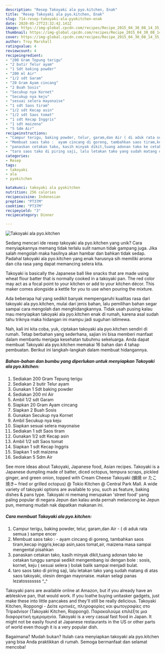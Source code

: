 ```yaml
---
description: "Resep Takoyaki ala pyo.kitchen, Enak"
title: "Resep Takoyaki ala pyo.kitchen, Enak"
slug: 714-resep-takoyaki-ala-pyokitchen-enak
date: 2020-05-27T23:32:42.141Z
image: https://img-global.cpcdn.com/recipes/Recipe_2015_04_30_08_14_35_684_34453e57dcf19c7fec11/751x532cq70/takoyaki-ala-pyokitchen-foto-resep-utama.jpg
thumbnail: https://img-global.cpcdn.com/recipes/Recipe_2015_04_30_08_14_35_684_34453e57dcf19c7fec11/751x532cq70/takoyaki-ala-pyokitchen-foto-resep-utama.jpg
cover: https://img-global.cpcdn.com/recipes/Recipe_2015_04_30_08_14_35_684_34453e57dcf19c7fec11/751x532cq70/takoyaki-ala-pyokitchen-foto-resep-utama.jpg
author: Troy Marshall
ratingvalue: 4
reviewcount: 4
recipeingredient:
- "200 Gram Tepung terigu"
- "2 butir Telur ayam"
- "1 Sdt baking powder"
- "200 ml Air"
- "1/2 sdt Garam"
- "20 Gram Ayam cincang"
- "2 Buah Sosis"
- "Secukup nya Kornet"
- "Secukup nya keju"
- "sesuai selera mayonaise"
- "1 sdt Saos tiram"
- "1/2 sdt Kecap asin"
- "1/2 sdt Saos tomat"
- "1 sdt Kecap Inggris"
- "1 sdt maizena"
- "5 Sdm Air"
recipeinstructions:
- "Campur terigu, baking powder, telur, garam,dan Air ( di aduk rata semua ) sampe encer"
- "Membuat saos tako :  ayam cincang di goreng, tambahkan saos tiram,kecap inggris,kecap asin,saos tomat,air, maizena masa sampai mengental pisahkan"
- "panaskan cetakan tako, kasih minyak dikit,tuang adonan tako ke cetakan tunggu sampai sedikit mengembang isi dengan bole : sosis, kornet, keju ( sesuai selera ) bolak balik sampai menjadi bulat."
- "taro saos tako di piring saji, lalu letakan tako yang sudah matang di atas saos takoyaki, olesin dengan mayonaise. makan selagi panas lezatosssssss ^_^"
categories:
- Resep
tags:
- takoyaki
- ala
- pyokitchen

katakunci: takoyaki ala pyokitchen 
nutrition: 256 calories
recipecuisine: Indonesian
preptime: "PT37M"
cooktime: "PT37M"
recipeyield: "3"
recipecategory: Dinner

---
```



![Takoyaki ala pyo.kitchen](https://img-global.cpcdn.com/recipes/Recipe_2015_04_30_08_14_35_684_34453e57dcf19c7fec11/751x532cq70/takoyaki-ala-pyokitchen-foto-resep-utama.jpg)

Sedang mencari ide resep takoyaki ala pyo.kitchen yang unik? Cara menyiapkannya memang tidak terlalu sulit namun tidak gampang juga. Jika salah mengolah maka hasilnya akan hambar dan bahkan tidak sedap. Padahal takoyaki ala pyo.kitchen yang enak harusnya sih memiliki aroma dan cita rasa yang dapat memancing selera kita.

Takoyaki is basically the Japanese ball like snacks that are made using wheat flour batter that is normally cooked in a takoyaki pan. The red color may act as a focal point to your kitchen or add to your kitchen décor. This maker comes alongside a kettle for you to use when pouring the mixture.

Ada beberapa hal yang sedikit banyak mempengaruhi kualitas rasa dari takoyaki ala pyo.kitchen, mulai dari jenis bahan, lalu pemilihan bahan segar sampai cara mengolah dan menghidangkannya. Tidak usah pusing kalau mau menyiapkan takoyaki ala pyo.kitchen enak di rumah, karena asal sudah tahu triknya maka hidangan ini mampu jadi suguhan istimewa.


Nah, kali ini kita coba, yuk, ciptakan takoyaki ala pyo.kitchen sendiri di rumah. Tetap berbahan yang sederhana, sajian ini bisa memberi manfaat dalam membantu menjaga kesehatan tubuhmu sekeluarga. Anda dapat membuat Takoyaki ala pyo.kitchen memakai 16 bahan dan 4 tahap pembuatan. Berikut ini langkah-langkah dalam membuat hidangannya.

<!--inarticleads1-->

##### Bahan-bahan dan bumbu yang diperlukan untuk menyiapkan Takoyaki ala pyo.kitchen:

1. Sediakan 200 Gram Tepung terigu
1. Sediakan 2 butir Telur ayam
1. Gunakan 1 Sdt baking powder
1. Sediakan 200 ml Air
1. Ambil 1/2 sdt Garam
1. Siapkan 20 Gram Ayam cincang
1. Siapkan 2 Buah Sosis
1. Gunakan Secukup nya Kornet
1. Ambil Secukup nya keju
1. Siapkan sesuai selera mayonaise
1. Sediakan 1 sdt Saos tiram
1. Gunakan 1/2 sdt Kecap asin
1. Ambil 1/2 sdt Saos tomat
1. Siapkan 1 sdt Kecap Inggris
1. Siapkan 1 sdt maizena
1. Sediakan 5 Sdm Air


See more ideas about Takoyaki, Japanese food, Asian recipes. Takoyaki is a Japanese dumpling made of batter, diced octopus, tempura scraps, pickled ginger, and green onion, topped with Cream Cheese Takoyaki (蛸焼 or たこ焼き~ fried or grilled octopus) @ Tokio Kitchen @ Central Park Mall. A wide variety of takoyaki options are available to you, such as feature, baking dishes &amp; pans type. Takoyaki ni memang merupakan &#39;street food&#39; yang paling popular di negara Jepun dan kalau anda pernah melancong ke Jepun pun, memang mudah nak dapatkan makanan ini. 

<!--inarticleads2-->

##### Cara membuat Takoyaki ala pyo.kitchen:

1. Campur terigu, baking powder, telur, garam,dan Air - ( di aduk rata semua ) sampe encer
1. Membuat saos tako :  - ayam cincang di goreng, tambahkan saos tiram,kecap inggris,kecap asin,saos tomat,air, maizena masa sampai mengental pisahkan
1. panaskan cetakan tako, kasih minyak dikit,tuang adonan tako ke cetakan tunggu sampai sedikit mengembang isi dengan bole : sosis, kornet, keju ( sesuai selera ) bolak balik sampai menjadi bulat.
1. taro saos tako di piring saji, lalu letakan tako yang sudah matang di atas saos takoyaki, olesin dengan mayonaise. makan selagi panas lezatosssssss ^_^


Takoyaki pans are available online at Amazon, but if you already have an æbleskive pan, that would work. If you loathe buying unitasker gadgets, just make these into little pancakes and they&#39;ll still be really delicious. Takoyaki Kitchen, Roppongi - Δείτε κριτικές, πληροφορίες και φωτογραφίες στο Tripadvisor (Takoyaki Kitchen, Roppongi). Παρακαλούμε επιλέξτε μια διαφορετική ημερομηνία. Takoyaki is a very casual fast food in Japan. It might not be easily found at Japanese restaurants in the US or other parts of world even though it is a very popular dish. 

Bagaimana? Mudah bukan? Itulah cara menyiapkan takoyaki ala pyo.kitchen yang bisa Anda praktikkan di rumah. Semoga bermanfaat dan selamat mencoba!
